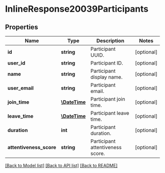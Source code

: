 # InlineResponse20039Participants

## Properties
Name | Type | Description | Notes
------------ | ------------- | ------------- | -------------
**id** | **string** | Participant UUID. | [optional] 
**user_id** | **string** | Participant ID. | [optional] 
**name** | **string** | Participant display name. | [optional] 
**user_email** | **string** | Participant email. | [optional] 
**join_time** | [**\DateTime**](\DateTime.md) | Participant join time. | [optional] 
**leave_time** | [**\DateTime**](\DateTime.md) | Participant leave time. | [optional] 
**duration** | **int** | Participant duration. | [optional] 
**attentiveness_score** | **string** | Participant attentiveness score. | [optional] 

[[Back to Model list]](../README.md#documentation-for-models) [[Back to API list]](../README.md#documentation-for-api-endpoints) [[Back to README]](../README.md)


